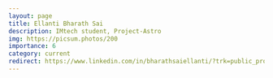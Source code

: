 ```yaml
---
layout: page
title: Ellanti Bharath Sai
description: IMtech student, Project-Astro
img: https://picsum.photos/200
importance: 6
category: current
redirect: https://www.linkedin.com/in/bharathsaiellanti/?trk=public_profile_browsemap&originalSubdomain=in
---
```

